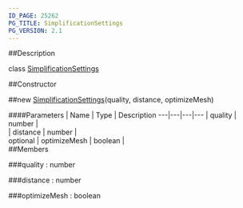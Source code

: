 ```yaml
---
ID_PAGE: 25262
PG_TITLE: SimplificationSettings
PG_VERSION: 2.1
---
```

##Description

class [SimplificationSettings](/classes/2.2/SimplificationSettings)



##Constructor

##new [SimplificationSettings](/classes/2.2/SimplificationSettings)(quality, distance, optimizeMesh)



####Parameters
 | Name | Type | Description
---|---|---|---
 | quality | number |  
 | distance | number |  
optional | optimizeMesh | boolean |  
##Members

###quality : number



###distance : number



###optimizeMesh : boolean



